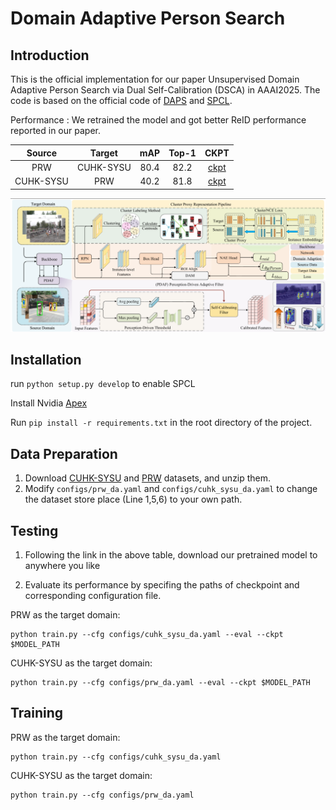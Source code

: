 # Domain Adaptive Person Search

## Introduction

This is the official implementation for our paper Unsupervised Domain Adaptive Person Search via Dual Self-Calibration (DSCA) in AAAI2025. The code is based on the official code of [DAPS](https://github.com/caposerenity/DAPS) and [SPCL](https://github.com/yxgeee/SpCL).

Performance :
We retrained the model and got better ReID performance reported in our paper.

|  Source   |  Target   | mAP  | Top-1 |                             CKPT                             |
| :-------: | :-------: | :--: | :---: | :----------------------------------------------------------: |
|    PRW    | CUHK-SYSU | 80.4 | 82.2  | [ckpt](https://drive.google.com/file/d/1JjZKcbcqDeirjhGjvhJ-TIoN0ciUt1AD/view?usp=sharing) |
| CUHK-SYSU |    PRW    | 40.2 | 81.8  | [ckpt](https://drive.google.com/file/d/1hhx3LWthEikiN4swn2q_-Gg_58v-91Gu/view?usp=sharing) |

![framework](doc/framework.png)

## Installation

run `python setup.py develop` to enable SPCL

Install Nvidia [Apex](https://github.com/NVIDIA/apex)

Run `pip install -r requirements.txt` in the root directory of the project.


## Data Preparation

1. Download [CUHK-SYSU](https://drive.google.com/open?id=1z3LsFrJTUeEX3-XjSEJMOBrslxD2T5af) and [PRW](https://goo.gl/2SNesA) datasets, and unzip them.
2. Modify `configs/prw_da.yaml` and `configs/cuhk_sysu_da.yaml` to change the dataset store place (Line 1,5,6) to your own path.

## Testing

1. Following the link in the above table, download our pretrained model to anywhere you like

2. Evaluate its performance by specifing the paths of checkpoint and corresponding configuration file.

PRW as the target domain:

```
python train.py --cfg configs/cuhk_sysu_da.yaml --eval --ckpt $MODEL_PATH
```

CUHK-SYSU as the target domain:

```
python train.py --cfg configs/prw_da.yaml --eval --ckpt $MODEL_PATH
```

## Training

PRW as the target domain:

```
python train.py --cfg configs/cuhk_sysu_da.yaml
```

CUHK-SYSU as the target domain:

```
python train.py --cfg configs/prw_da.yaml
```
